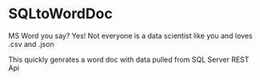# SQLtoWordDoc
MS Word you say? Yes! Not everyone is a data scientist like you and loves .csv and .json

This quickly genrates a word doc with data pulled from SQL Server REST Api

